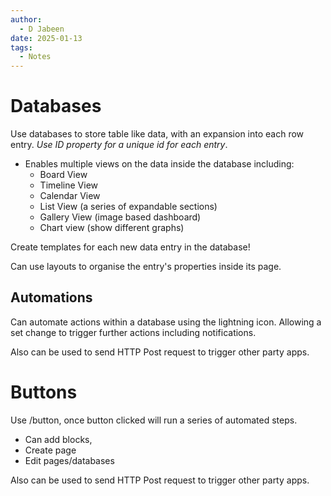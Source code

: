 ```yaml
---
author:
  - D Jabeen
date: 2025-01-13
tags:
  - Notes
---
```

# Databases

Use databases to store table like data, with an expansion into each row entry. *Use ID property for a unique id for each entry*.

- Enables multiple views on the data inside the database including:
	- Board View
	- Timeline View
	- Calendar View
	- List View (a series of expandable sections)
	- Gallery View (image based dashboard)
	- Chart view (show different graphs)

Create templates for each new data entry in the database!

Can use layouts to organise the entry's properties inside its page.
## Automations

Can automate actions within a database using the lightning icon. Allowing a set change to trigger further actions including notifications.

Also can be used to send HTTP Post request to trigger other party apps.

# Buttons

Use /button, once button clicked will run a series of automated steps.
- Can add blocks,
- Create page
- Edit pages/databases

Also can be used to send HTTP Post request to trigger other party apps.